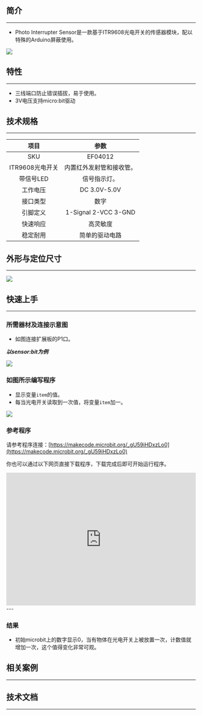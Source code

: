 ## 简介
---
- Photo Interrupter Sensor是一款基于ITR9608光电开关的传感器模块，配以特殊的Arduino屏蔽使用。

 ![](https://i.imgur.com/xxZhvK9.jpg)

## 特性
---
- 三线端口防止错误插拔，易于使用。
- 3V电压支持micro:bit驱动

## 技术规格
---
项目 | 参数 
:-: | :-: 
SKU|EF04012
ITR9608光电开关|内置红外发射管和接收管。
带信号LED|信号指示灯。
工作电压|DC 3.0V-5.0V
接口类型|数字
引脚定义|1-Signal 2-VCC 3-GND
快速响应|高灵敏度
稳定耐用|简单的驱动电路

## 外形与定位尺寸
---
 ![](https://i.imgur.com/J7MA9tb.jpg)

## 快速上手
---
### 所需器材及连接示意图
- 如图连接扩展板的P1口。

***以sensor:bit为例***

 ![](https://i.imgur.com/bh7oR62.png)

### 如图所示编写程序
- 显示变量`item`的值。
- 每当光电开关读取到一次值，将变量`item`加一。

 ![](https://i.imgur.com/3QyTFDO.png)

### 参考程序

请参考程序连接：[https://makecode.microbit.org/_gU59iHDxzLo0](https://makecode.microbit.org/_gU59iHDxzLo0)

你也可以通过以下网页直接下载程序，下载完成后即可开始运行程序。

<div style="position:relative;height:0;padding-bottom:70%;overflow:hidden;"><iframe style="position:absolute;top:0;left:0;width:100%;height:100%;" src="https://makecode.microbit.org/#pub:_gU59iHDxzLo0" frameborder="0" sandbox="allow-popups allow-forms allow-scripts allow-same-origin"></iframe></div>  
---

### 结果
- 初始microbit上的数字显示0，当有物体在光电开关上被放置一次，计数值就增加一次，这个值得变化非常可观。

## 相关案例
---

## 技术文档
---
